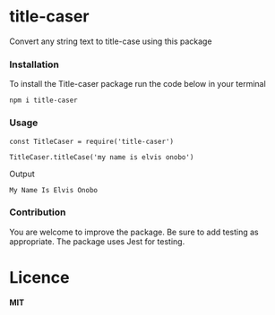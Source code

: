 # title-caser
 Convert any string text to title-case using this package
 
### Installation
To install the Title-caser package run the code below in your terminal

```npm i title-caser```
 
### Usage
```const TitleCaser = require('title-caser')```
 
```TitleCaser.titleCase('my name is elvis onobo')```

Output

```My Name Is Elvis Onobo```

### Contribution
You are welcome to improve the package. Be sure to add testing as appropriate. 
The package uses Jest for testing.

# Licence
**MIT**

